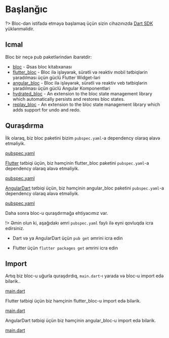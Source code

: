 # Başlanğıc

?> Bloc-dan istifadə etməyə başlamaq üçün  sizin cihazınızda [Dart SDK](https://dart.dev/get-dart) yüklənməlidir.

## Icmal

Bloc bir neçə pub paketlərindən ibarətdir:

- [bloc](https://pub.dev/packages/true_bloc) - Əsas bloc kitabxanası
- [flutter_bloc](https://pub.dev/packages/flutter_bloc) - Bloc ilə işləyərək, sürətli və reaktiv mobil tətbiqlərin yaradılması üçün güclü Flutter Widget-ləri
- [angular_bloc](https://pub.dev/packages/angular_bloc) - Bloc ilə işləyərək, sürətli və reaktiv veb tətbiqlərin yaradılması üçün güclü Angular Komponentləri
- [hydrated_bloc](https://pub.dev/packages/hydrated_bloc) - An extension to the bloc state management library which automatically persists and restores bloc states.
- [replay_bloc](https://pub.dev/packages/replay_bloc) - An extension to the bloc state management library which adds support for undo and redo.

## Quraşdırma

İlk olaraq, biz bloc paketini bizim `pubspec.yaml`-a dependency olaraq əlavə etməliyik.

[pubspec.yaml](../_snippets/getting_started/bloc_pubspec.yaml.md ':include')

[Flutter](https://flutter.dev/) tətbiqi üçün, biz həmçinin flutter_bloc paketini `pubspec.yaml`-a dependency olaraq əlavə etməliyik.

[pubspec.yaml](../_snippets/getting_started/flutter_bloc_pubspec.yaml.md ':include')

[AngularDart](https://angulardart.dev/) tətbiqi üçün, biz həmçinin angular_bloc paketini `pubspec.yaml`-a dependency olaraq əlavə etməliyik.

[pubspec.yaml](../_snippets/getting_started/angular_bloc_pubspec.yaml.md ':include')

Daha sonra bloc-u quraşdırmağa ehtiyacımız var.

!> Əmin olun ki, aşağıdakı əmri `pubspec.yaml` faylı ilə eyni qovluqda icra edirsiniz.

- Dart və ya AngularDart üçün `pub get` əmrini icra edin

- Flutter üçün `flutter packages get` əmrini icra edin

## Import

Artıq biz bloc-u uğurla quraşdırdıq, `main.dart`-ı yarada və bloc-u import edə bilərik..

[main.dart](../_snippets/getting_started/bloc_main.dart.md ':include')

Flutter tətbiqi üçün biz həmçinin flutter_bloc-u import edə bilərik.

[main.dart](../_snippets/getting_started/flutter_bloc_main.dart.md ':include')

AngularDart tətbiqi üçün biz həmçinin angular_bloc-u import edə bilərik.

[main.dart](../_snippets/getting_started/angular_bloc_main.dart.md ':include')
